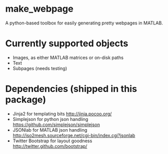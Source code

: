 make_webpage
============

A python-based toolbox for easily generating pretty webpages in MATLAB.

Currently supported objects
===========================
- Images, as either MATLAB matrices or on-disk paths
- Text
- Subpages (needs testing)

Dependencies (shipped in this package)
======================================
- Jinja2 for templating bits http://jinja.pocoo.org/
- Simplejson for python json handling https://github.com/simplejson/simplejson
- JSONlab for MATLAB json handling http://iso2mesh.sourceforge.net/cgi-bin/index.cgi?jsonlab
- Twitter Bootstrap for layout goodness http://twitter.github.com/bootstrap/
